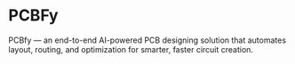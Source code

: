 # PCBFy
PCBfy — an end-to-end AI-powered PCB designing solution that automates layout, routing, and optimization for smarter, faster circuit creation.
